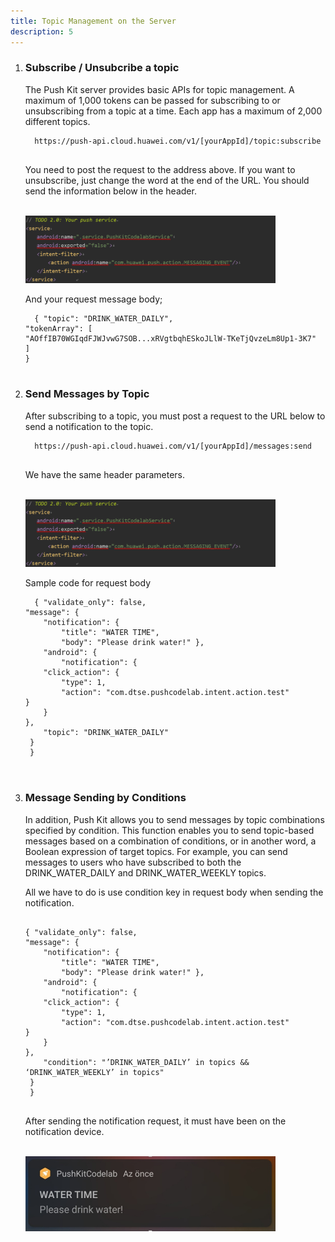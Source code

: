 ```yaml
---
title: Topic Management on the Server
description: 5
---
```


<ol type="1">
<li><h3>Subscribe / Unsubcribe a topic</h3></li>
  <p>The Push Kit server provides basic APIs for topic management. A maximum of 1,000 tokens can be passed for subscribing to or unsubscribing from a topic at a time. Each app has a maximum of 2,000 different topics.</p>
  
<pre><div id="copy-button33" class="copy-btn" title="Copy" onclick="copyCode(this.id)"></div><code>  https://push-api.cloud.huawei.com/v1/[yourAppId]/topic:subscribe 
<span class="pln">
</span></code></pre>
<p>You need to post the request to the address above. If you want to unsubscribe, just change the word at the end of the URL. You should send the information below in the header.</p>
<br><img style="width: 400.00px" src="https://raw.githubusercontent.com/SinanYilmaz9/PushKitCodelabPage/main/assets/manifestService.png" onclick="imageclick(src)">

<p>And your request message body;</p>
<pre><div id="copy-button34" class="copy-btn" title="Copy" onclick="copyCode(this.id)"></div><code>  { "topic": "DRINK_WATER_DAILY",
"tokenArray": [ 
"AOffIB70WGIqdFJWJvwG7SOB...xRVgtbqhESkoJLlW-TKeTjQvzeLm8Up1-3K7" 
] 
}
<span class="pln">
</span></code></pre>

 <li><h3>Send Messages by Topic</h3></li>
<p>After subscribing to a topic, you must post a request to the URL below to send a notification to the topic.</strong></p>
<pre><div id="copy-button35" class="copy-btn" title="Copy" onclick="copyCode(this.id)"></div><code>  https://push-api.cloud.huawei.com/v1/[yourAppId]/messages:send
<span class="pln">
</span></code></pre>
<p>We have the same header parameters.</p>
<br><img style="width: 400.00px" src="https://raw.githubusercontent.com/SinanYilmaz9/PushKitCodelabPage/main/assets/manifestService.png" onclick="imageclick(src)">
<p>Sample code for request body</p>
<pre><div id="copy-button36" class="copy-btn" title="Copy" onclick="copyCode(this.id)"></div><code>  { "validate_only": false, 
"message": { 
	"notification": { 
		"title": "WATER TIME", 
		"body": "Please drink water!" }, 
	"android": { 
		"notification": { 
	"click_action": { 
		"type": 1, 
		"action": "com.dtse.pushcodelab.intent.action.test" 
} 
	} 
}, 
	"topic": "DRINK_WATER_DAILY"
 }
 }

<span class="pln">
</span></code></pre>

 <li><h3>Message Sending by Conditions</h3></li>
 <p>In addition, Push Kit allows you to send messages by topic combinations specified by condition.
This function enables you to send topic-based messages based on a combination of conditions, or in another word, a Boolean expression of target topics. For example, you can send messages to users who have subscribed to both the DRINK_WATER_DAILY and DRINK_WATER_WEEKLY topics.

All we have to do is use condition key in request body when sending the notification.</p>
<pre><div id="copy-button37" class="copy-btn" title="Copy" onclick="copyCode(this.id)"></div><code>  
{ "validate_only": false, 
"message": { 
	"notification": { 
		"title": "WATER TIME", 
		"body": "Please drink water!" }, 
	"android": { 
		"notification": { 
	"click_action": { 
		"type": 1, 
		"action": "com.dtse.pushcodelab.intent.action.test" 
} 
	} 
}, 
	"condition": "’DRINK_WATER_DAILY’ in topics && ‘DRINK_WATER_WEEKLY’ in topics"
 }
 }
<span class="pln">
</span></code></pre>
<p>After sending the notification request, it must have been on the notification device.</p>
<br><img style="width: 400.00px" src="https://raw.githubusercontent.com/SinanYilmaz9/PushKitCodelabPage/main/assets/notifFromServer.png" onclick="imageclick(src)">
</ol>
